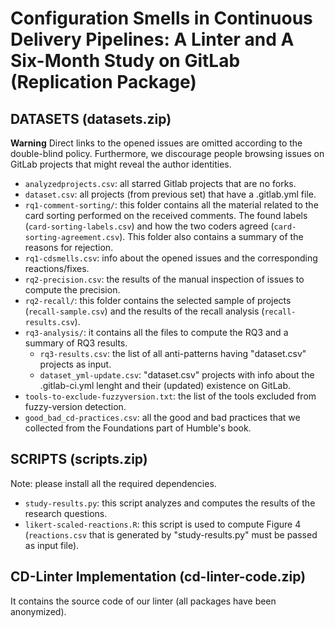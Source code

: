 # Configuration Smells in Continuous Delivery Pipelines: A Linter and A Six-Month Study on GitLab (Replication Package)

## DATASETS (datasets.zip)

**Warning** Direct links to the opened issues are omitted according to the double-blind policy. Furthermore, we discourage people browsing issues on GitLab projects that might reveal the author identities.

- `analyzedprojects.csv`: all starred Gitlab projects that are no forks.
- `dataset.csv`: all projects (from previous set) that have a .gitlab.yml file.
- `rq1-comment-sorting/`: this folder contains all the material related to the card sorting performed on the received comments. The found labels (`card-sorting-labels.csv`) and how the two coders agreed (`card-sorting-agreement.csv`). This folder also contains a summary of the reasons for rejection.
- `rq1-cdsmells.csv`: info about the opened issues and the corresponding reactions/fixes. 
- `rq2-precision.csv`: the results of the manual inspection of issues to compute the precision.
- `rq2-recall/`: this folder contains the selected sample of projects (`recall-sample.csv`) and the results of the recall analysis (`recall-results.csv`).
- `rq3-analysis/`: it contains all the files to compute the RQ3 and a summary of RQ3 results.
    - `rq3-results.csv`: the list of all anti-patterns having "dataset.csv" projects as input.
    - `dataset_yml-update.csv`: "dataset.csv" projects with info about the .gitlab-ci.yml lenght and their (updated) existence on GitLab.
- `tools-to-exclude-fuzzyversion.txt`: the list of the tools excluded from fuzzy-version detection.
- `good_bad_cd-practices.csv`: all the good and bad practices that we collected from the Foundations part of Humble's book.


## SCRIPTS (scripts.zip)

Note: please install all the required dependencies.

- `study-results.py`: this script analyzes and computes the results of the research questions.
- `likert-scaled-reactions.R`: this script is used to compute Figure 4 (`reactions.csv` that is generated by "study-results.py" must be passed as input file).


## CD-Linter Implementation (cd-linter-code.zip)

It contains the source code of our linter (all packages have been anonymized).
